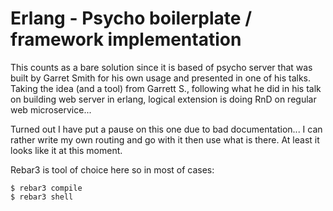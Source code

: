 # Erlang - Psycho boilerplate / framework implementation

This counts as a bare solution since it is based of psycho server that was built by Garret Smith for his own usage and presented in one of his talks. Taking the idea (and a tool) from Garrett S., following what he did in his talk on building web server in erlang, logical extension is doing RnD on regular web microservice...

Turned out I have put a pause on this one due to bad documentation... I can rather write my own routing and go with it then use what is there. At least it looks like it at this moment.

Rebar3 is tool of choice here so in most of cases:

```
$ rebar3 compile
$ rebar3 shell
```